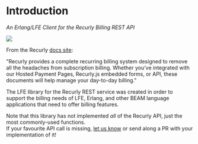 # Introduction

*An Erlang/LFE Client for the Recurly Billing REST API*

<img src="images/recurly-logo-small.png" />

From the Recurly [docs site](https://docs.recurly.com/):

"Recurly provides a complete recurring billing system designed to remove all the headaches from subscription billing. Whether you’ve integrated with our Hosted Payment Pages, Recurly.js embedded forms, or API, these documents will help manage your day-to-day billing."

The LFE library for the Recurly REST service was created in order to support the billing needs of LFE, Erlang, and other BEAM language applications that need to offer billing features.

<aside class="warning">
Note that this library has not implemented <em>all</em> of the Recurly API, just the most commonly-used functions.
</aside>

<aside class="success">
If your favourite API call is missing, <a href="https://github.com/cinova/rcrly/issues/new">let us know</a> or send along a PR with your implementation of it!
</aside>
